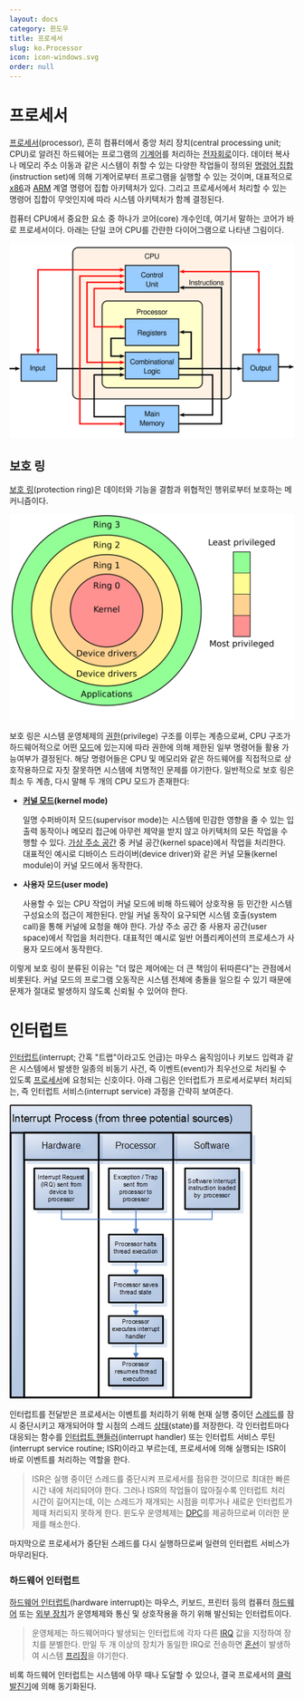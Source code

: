 ```yaml
---
layout: docs
category: 윈도우
title: 프로세서
slug: ko.Processor
icon: icon-windows.svg
order: null
---
```

# 프로세서
[프로세서](https://ko.wikipedia.org/wiki/중앙_처리_장치)(processor), 흔히 컴퓨터에서 중앙 처리 장치(central processing unit; CPU)로 알려진 하드웨어는 프로그램의 [기계어](https://ko.wikipedia.org/wiki/기계어)를 처리하는 [전자회로](https://ko.wikipedia.org/wiki/전자_회로)이다. 데이터 복사나 메모리 주소 이동과 같은 시스템이 취할 수 있는 다양한 작업들이 정의된 [명령어 집합](https://ko.wikipedia.org/wiki/명령어_집합)(instruction set)에 의해 기계어로부터 프로그램을 실행할 수 있는 것이며, 대표적으로 [x86](https://ko.wikipedia.org/wiki/X86)과 [ARM](https://ko.wikipedia.org/wiki/ARM_아키텍처) 계열 명령어 집합 아키텍처가 있다. 그리고 프로세서에서 처리할 수 있는 명령어 집합이 무엇인지에 따라 시스템 아키텍처가 함께 결정된다.

컴퓨터 CPU에서 중요한 요소 중 하나가 코어(core) 개수인데, 여기서 말하는 코어가 바로 프로세서이다. 아래는 단일 코어 CPU를 간랸한 다이어그램으로 나타낸 그림이다.

![단일 프로세서 중앙 처리 장치<sub><i>출처: <a href="https://commons.wikimedia.org/wiki/File:ABasicComputer.svg">위키미디어</a></i></sub>](/images/docs/processor/processor_core_single.svg)

## 보호 링
[보호 링](https://ko.wikipedia.org/wiki/보호_링)(protection ring)은 데이터와 기능을 결함과 위협적인 행위로부터 보호하는 메커니즘이다.

![프로세서 보호 링의 다이어그램 예시<sub><i>출처: <a href="https://commons.wikimedia.org/wiki/File:Priv_rings.svg">위키미디어</a></i></sub>](/images/docs/processor/processor_protection_ring.svg)

보호 링은 시스템 운영체제의 [권한](https://en.wikipedia.org/wiki/Privilege_(computing))(privilege) 구조를 이루는 계층으로써, CPU 구조가 하드웨어적으로 어떤 [모드](https://en.wikipedia.org/wiki/CPU_modes)에 있는지에 따라 권한에 의해 제한된 일부 명령어들 활용 가능여부가 결정된다. 해당 명령어들은 CPU 및 메모리와 같은 하드웨어를 직접적으로 상호작용하므로 자칫 잘못하면 시스템에 치명적인 문제를 야기한다. 일반적으로 보호 링은 최소 두 계층, 다시 말해 두 개의 CPU 모드가 존재한다:

* **[커널 모드](https://ko.wikipedia.org/wiki/보호_링#수퍼바이저_모드)(kernel mode)**

    일명 수퍼바이저 모드(supervisor mode)는 시스템에 민감한 영향을 줄 수 있는 입출력 동작이나 메모리 접근에 아무런 제약을 받지 않고 아키텍처의 모든 작업을 수행할 수 있다. [가상 주소 공간](ko.Process#가상-주소-공간) 중 커널 공간(kernel space)에서 작업을 처리한다. 대표적인 예시로 디바이스 드라이버(device driver)와 같은 커널 모듈(kernel module)이 커널 모드에서 동작한다.

* **사용자 모드(user mode)**

    사용할 수 있는 CPU 작업이 커널 모드에 비해 하드웨어 상호작용 등 민간한 시스템 구성요소의 접근이 제한된다. 만일 커널 동작이 요구되면 시스템 호출(system call)을 통해 커널에 요청을 해야 한다. 가상 주소 공간 중 사용자 공간(user space)에서 작업을 처리한다. 대표적인 예시로 일반 어플리케이션의 프로세스가 사용자 모드에서 동작한다.

이렇게 보호 링이 분류된 이유는 "더 많은 제어에는 더 큰 책임이 뒤따른다"는 관점에서 비롯된다. 커널 모드의 프로그램 오동작은 시스템 전체에 충돌을 일으킬 수 있기 때문에 문제가 절대로 발생하지 않도록 신뢰될 수 있어야 한다.

# 인터럽트
[인터럽트](https://ko.wikipedia.org/wiki/인터럽트)(interrupt; 간혹 "트랩"이라고도 언급)는 마우스 움직임이나 키보드 입력과 같은 시스템에서 발생한 일종의 비동기 사건, 즉 이벤트(event)가 최우선으로 처리될 수 있도록 [프로세서](#프로세서)에 요청되는 신호이다. 아래 그림은 인터럽트가 프로세서로부터 처리되는, 즉 인터럽트 서비스(interrupt service) 과정을 간략히 보여준다.

![인터럽트의 종류 및 처리 과정<sub><i>출처: <a href="https://commons.wikimedia.org/wiki/File:Interrupt_Process.PNG">위키미디어</a></i></sub>](/images/docs/processor/interrupt_process_diagram.png)

인터럽트를 전달받은 프로세서는 이벤트를 처리하기 위해 현재 실행 중이던 [스레드](ko.Process#스레드)를 잠시 중단시키고 재개되어야 할 시점의 스레드 [상태](https://en.wikipedia.org/wiki/State_(computer_science))(state)를 저장한다. 각 인터럽트마다 대응되는 함수를 [인터럽트 핸들러](https://ko.wikipedia.org/wiki/인터럽트_핸들러)(interrupt handler) 또는 인터럽트 서비스 루틴(interrupt service routine; ISR)이라고 부르는데, 프로세서에 의해 실행되는 ISR이 바로 이벤트를 처리하는 역할을 한다.

> ISR은 실행 중이던 스레드를 중단시켜 프로세서를 점유한 것이므로 최대한 빠른 시간 내에 처리되어야 한다. 그러나 ISR의 작업들이 많아질수록 인터럽트 처리 시간이 길어지는데, 이는 스레드가 재개되는 시점을 미루거나 새로운 인터럽트가 제때 처리되지 못하게 한다. 윈도우 운영체제는 [DPC](#지연-프로시저-호출)를 제공하므로써 이러한 문제를 해소한다.

마지막으로 프로세서가 중단된 스레드를 다시 실행하므로써 일련의 인터럽트 서비스가 마무리된다.

### 하드웨어 인터럽트
[하드웨어 인터럽트](https://en.wikipedia.org/wiki/Interrupt#Hardware_interrupts)(hardware interrupt)는 마우스, 키보드, 프린터 등의 컴퓨터 [하드웨어](https://ko.wikipedia.org/wiki/컴퓨터_하드웨어) 또는 [외부 장치](https://ko.wikipedia.org/wiki/주변기기)가 운영체제와 통신 및 상호작용을 하기 위해 발신되는 인터럽트이다.

> 운영체제는 하드웨어마다 발생되는 인터럽트에 각자 다른 [IRQ](https://ko.wikipedia.org/wiki/인터럽트_요청) 값을 지정하여 장치를 분별한다. 만일 두 개 이상의 장치가 동일한 IRQ로 전송하면 [혼선](https://en.wikipedia.org/wiki/Interrupt_request_(PC_architecture)#Conflicts)이 발생하여 시스템 [프리징](https://ko.wikipedia.org/wiki/프리징_(컴퓨팅))을 야기한다.

비록 하드웨어 인터럽트는 시스템에 아무 때나 도달할 수 있으나, 결국 프로세서의 [클럭 발진기](https://en.wikipedia.org/wiki/Clock_generator)에 의해 동기화된다.
